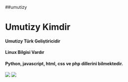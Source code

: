 ##umutizy
<h1>Umutizy Kimdir</h1>
<h4>Umutizy Türk Geliştiricidir</h4>
<h4>Linux Bilgisi Vardır</h4>
<h4>Python, javascript, html, css ve php dillerini bilmektedir.</h4>

<img src="https://github-readme-stats.vercel.app/api?username=umutizy&hide=contribs,prs_color=151515">
<img src="https://discord.com/users/592456076881035282">


